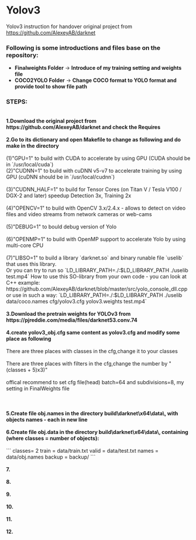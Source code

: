 # Yolov3
Yolov3 instruction for handover
original project from 
https://github.com/AlexeyAB/darknet

<h3>Following is some introductions and files base on the repository:</h3>
<ul>
<li><b>Finalweights Folder</b> -> <b>Introduce of my training setting and weights file</b></li>
<li><b>COCO2YOLO Folder</b> -> <b>Change COCO format to YOLO format and provide tool to show file path</b></li>
</ul>

<h3>STEPS:</h3>
<br><b> 1.Download the original project from https://github.com/AlexeyAB/darknet and check the Requires </b></br>
<br><b> 2.Go to its dictionary and open Makefile to change as following and do make in the directory</b></br>
<br>(1)"GPU=1" to build with CUDA to accelerate by using GPU (CUDA should be in `/usr/local/cuda`)
<br>(2)"CUDNN=1" to build with cuDNN v5-v7 to accelerate training by using GPU (cuDNN should be in `/usr/local/cudnn`)</br>
<br>(3)"CUDNN_HALF=1" to build for Tensor Cores (on Titan V / Tesla V100 / DGX-2 and later) speedup Detection 3x, Training 2x</br>
<br>(4)"OPENCV=1" to build with OpenCV 3.x/2.4.x - allows to detect on video files and video streams from network cameras or web-cams</br>
<br>(5)"DEBUG=1" to bould debug version of Yolo</br>
<br>(6)"OPENMP=1" to build with OpenMP support to accelerate Yolo by using multi-core CPU</br>
<br>(7)"LIBSO=1" to build a library `darknet.so` and binary runable file `uselib` that uses this library. <br>Or you can try to run so `LD_LIBRARY_PATH=./:$LD_LIBRARY_PATH ./uselib test.mp4` How to use this SO-library from your own code - you can look at C++ example: https://github.com/AlexeyAB/darknet/blob/master/src/yolo_console_dll.cpp
    or use in such a way: `LD_LIBRARY_PATH=./:$LD_LIBRARY_PATH ./uselib data/coco.names cfg/yolov3.cfg yolov3.weights test.mp4`</br>
<br><b> 3.Download the pretrain weights for YOLOv3 from https://pjreddie.com/media/files/darknet53.conv.74</b></br>
<br><b> 4.create yolov3_obj.cfg same content as yolov3.cfg and modify some place as following</b></br>
<br>There are three places with classes in the cfg,change it to your classes</br>
<br>There are three places with filters in the cfg,change the number by "(classes + 5)x3)"</br>
<br>offical recommend to set cfg file(head) batch=64 and subdivisions=8, my setting in FinalWeights file</br>
<br></br>
<br><b> 5.Create file obj.names in the directory build\darknet\x64\data\, with objects names - each in new line</b></br>
<br><b> 6.Create file obj.data in the directory build\darknet\x64\data\, containing (where classes = number of objects):</b></br>
<br> ```
  classes= 2
  train  = data/train.txt
  valid  = data/test.txt
  names = data/obj.names
  backup = backup/
  ```</br>
<br><b> 7.</b></br>
<br><b> 8.</b></br>
<br><b> 9.</b></br>
<br><b> 10.</b></br>
<br><b> 11.</b></br>
<br><b> 12.</b></br>
